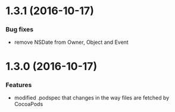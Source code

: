 <a name="1.3.1"></a>

# 1.3.1 (2016-10-17)

### Bug fixes

* remove NSDate from Owner, Object and Event

<a name="1.3.0"></a>

# 1.3.0 (2016-10-17)

### Features

* modified .podspec that changes in the way files are fetched by CocoaPods
